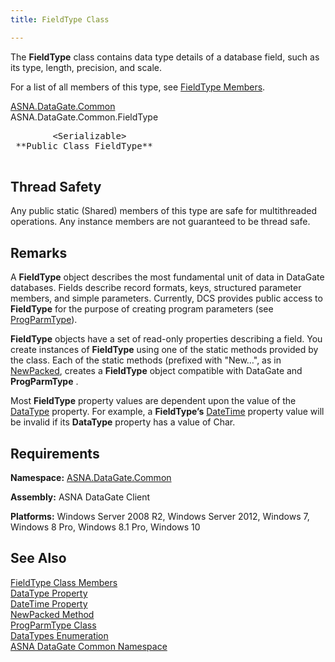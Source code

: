 ```yaml
---
title: FieldType Class

---
```


The **FieldType** class contains data type details of a database field, such as its type, length, precision, and scale.

For a list of all members of this type, see [FieldType Members](field-type-members.html).

[ASNA.DataGate.Common](datagate-common-namespace.html) <br /> ASNA.DataGate.Common.FieldType
<pre class="prettyprint">
        &lt;Serializable&gt;
 **Public Class FieldType** 
      </pre>

## Thread Safety

Any public static (Shared) members of this type are safe for multithreaded operations. Any instance members are not guaranteed to be thread safe.
## Remarks

A **FieldType** object describes the most fundamental unit of data in DataGate databases. Fields describe record formats, keys, structured parameter members, and simple parameters. Currently, DCS provides public access to **FieldType** for the purpose of creating program parameters (see [ProgParmType](prog-parm-type-class.html)). 

**FieldType** objects have a set of read-only properties describing a field. You create instances of **FieldType** using one of the static methods provided by the class. Each of the static methods (prefixed with "New…", as in [ NewPacked](field-type-class-new-packed-method.html), creates a **FieldType** object compatible with DataGate and **ProgParmType** .

Most **FieldType** property values are dependent upon the value of the [DataType](field-type-class-data-type-property.html) property. For example, a **FieldType’s** [ DateTime](field-type-class-date-time-property.html) property value will be invalid if its **DataType** property has a value of Char.
## Requirements

**Namespace:** [ASNA.DataGate.Common](datagate-client-namespace.html) 

**Assembly:** ASNA DataGate Client

**Platforms:** Windows Server 2008 R2, Windows Server 2012, Windows 7, Windows 8 Pro, Windows 8.1 Pro, Windows 10
## See Also


[FieldType Class Members](field-type-members.html)
      <br />
[DataType Property](field-type-class-data-type-property.html)
      <br />
[DateTime Property](field-type-class-date-time-property.html)
      <br />
[NewPacked Method](field-type-class-new-packed-method.html)
      <br />
[ProgParmType Class](prog-parm-type-class.html)
      <br />
[DataTypes Enumeration](data-types-enumeration.html)
      <br />
[ASNA DataGate Common Namespace](datagate-client-namespace.html)


